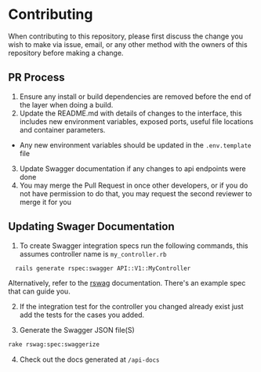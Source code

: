 # Contributing
When contributing to this repository, please first discuss the change you wish to make via issue, email, or any other method with the owners of this repository before making a change.

## PR Process

1. Ensure any install or build dependencies are removed before the end of the layer when doing a build.
2. Update the README.md with details of changes to the interface, this includes new environment variables, exposed ports, useful file locations and container parameters. 
- Any new environment variables should be updated in the `.env.template` file
3. Update Swagger documentation if any changes to api endpoints were done
4. You may merge the Pull Request in once other developers, or if you do not have permission to do that, you may request the second reviewer to merge it for you

## Updating Swager Documentation
1. To create Swagger integration specs run the following commands, this assumes controller name is `my_controller.rb`
  ```bash
    rails generate rspec:swagger API::V1::MyController
  ```
  Alternatively, refer to the [rswag](https://github.com/rswag/rswag) documentation. There's an example spec that can guide you.

2. If the integration test for the controller you changed already exist just add the tests for the cases you added.

3. Generate the Swagger JSON file(S)
  ```bash
  rake rswag:spec:swaggerize
  ```

4. Check out the docs generated at `/api-docs`